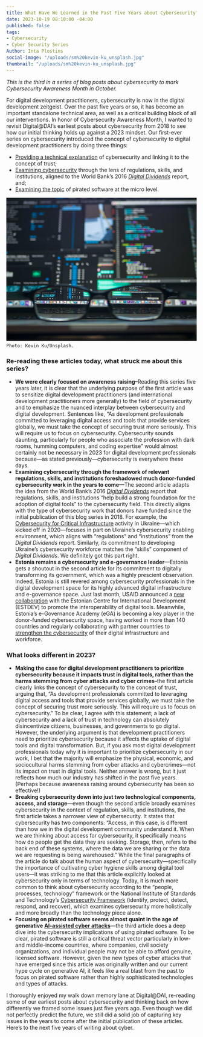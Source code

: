 ```yaml
---
title: What Have We Learned in the Past Five Years about Cybersecurity?
date: 2023-10-19 08:10:00 -04:00
published: false
tags:
- Cybersecurity
- Cyber Security Series
Author: Inta Plostins
social-image: "/uploads/sm%20kevin-ku_unsplash.jpg"
thumbnail: "/uploads/sm%20kevin-ku_unsplash.jpg"
---
```


*This is the third in a series of blog posts about cybersecurity to mark Cybersecurity Awareness Month in October.*

For digital development practitioners, cybersecurity is now in the digital development zeitgeist. Over the past five years or so, it has become an important standalone technical area, as well as a critical building block of all our interventions. In honor of Cybersecurity Awareness Month, I wanted to revisit Digital@DAI’s earliest posts about cybersecurity from 2018 to see how our initial thinking holds up against a 2023 mindset. Our first-ever series on cybersecurity introduced the concept of cybersecurity to digital development practitioners by doing three things:

* [Providing a technical explanation](https://dai-global-digital.com/cybersecurity-series-part-1-trust-is-why-cyber-security-matters-to-digital-development.html?utm_source=related-box) of cybersecurity and linking it to the concept of trust;
* [Examining cybersecurity](https://dai-global-digital.com/cyber-security-2.html) through the lens of regulations, skills, and institutions, aligned to the World Bank’s 2016 *[Digital Dividends](https://documents1.worldbank.org/curated/en/896971468194972881/pdf/102725-PUB-Replacement-PUBLIC.pdf)* report, and;
* [Examining the topic](https://dai-global-digital.com/cyber-security-series-part-3-pirated-software.html) of pirated software at the micro level.

<!--more-->

![kevin-ku_unsplash.jpg](/uploads/kevin-ku_unsplash.jpg)`Photo: Kevin Ku/Unsplash.`

### Re-reading these articles today, what struck me about this series?

* **We were clearly focused on awareness raising**–Reading this series five years later, it is clear that the underlying purpose of the first article was to sensitize digital development practitioners (and international development practitioners more generally) to the field of cybersecurity and to emphasize the nuanced interplay between cybersecurity and digital development. Sentences like, “As development professionals committed to leveraging digital access and tools that provide services globally, we must take the concept of securing trust more seriously. This will require us to focus on cybersecurity. Cybersecurity sounds daunting, particularly for people who associate the profession with dark rooms, humming computers, and coding expertise” would almost certainly not be necessary in 2023 for digital development professionals because—as stated previously—cybersecurity is everywhere these days.
* **Examining cybersecurity through the framework of relevant regulations, skills, and institutions foreshadowed much donor-funded cybersecurity work in the years to come**—The second article adapts the idea from the World Bank’s 2016 *[Digital Dividends](https://documents1.worldbank.org/curated/en/896971468194972881/pdf/102725-PUB-Replacement-PUBLIC.pdf)* report that regulations, skills, and institutions “help build a strong foundation for the adoption of digital tools” to the cybersecurity field. This directly aligns with the type of cybersecurity work that donors have funded since the initial publication of this blog series in 2018. For example, the [Cybersecurity for Critical Infrastructure](https://www.dai.com/our-work/projects/ukraine-cybersecurity-for-critical-infrastructure-activity) activity in Ukraine—which kicked off in 2020—focuses in part on Ukraine’s cybersecurity enabling environment, which aligns with “regulations” and “institutions” from the *Digital Dividends* report. Similarly, its commitment to developing Ukraine’s cybersecurity workforce matches the “skills” component of *Digital Dividends*. We definitely got this part right.
* **Estonia remains a cybersecurity and e-governance leader**—Estonia gets a shoutout in the second article for its commitment to digitally transforming its government, which was a highly prescient observation. Indeed, Estonia is still revered among cybersecurity professionals in the digital development space for its highly advanced digital infrastructure and e-governance space. Just last month, USAID announced a [new collaboration](https://www.usaid.gov/news-information/press-releases/sep-07-2023-usaid-ukraine-and-estonia-expand-cooperation-support-digital-transformation-countries) with the Estonian Centre for International Development (ESTDEV) to promote the interoperability of digital tools. Meanwhile, Estonia’s e-Governance Academy (eGA) is becoming a key player in the donor-funded cybersecurity space, having worked in more than 140 countries and regularly collaborating with partner countries to [strengthen the cybersecurity](https://ega.ee/cybersecurity/) of their digital infrastructure and workforce.

### What looks different in 2023? 

* **Making the case for digital development practitioners to prioritize cybersecurity because it impacts trust in digital tools, rather than the harms stemming from cyber attacks and cyber crimes**–the first article clearly links the concept of cybersecurity to the concept of trust, arguing that, “As development professionals committed to leveraging digital access and tools that provide services globally, we must take the concept of securing trust more seriously. This will require us to focus on cybersecurity.” To be clear, I agree with this statement; a lack of cybersecurity and a lack of trust in technology can absolutely disincentivize citizens, businesses, and governments to go digital. However, the underlying argument is that development practitioners need to prioritize cybersecurity because it affects the uptake of digital tools and digital transformation. But, if you ask most digital development professionals today why it is important to prioritize cybersecurity in our work, I bet that the majority will emphasize the physical, economic, and sociocultural harms stemming from cyber attacks and cybercrimes—not its impact on trust in digital tools. Neither answer is wrong, but it just reflects how much our industry has shifted in the past five years. (Perhaps because awareness raising around cybersecurity has been so effective!)
* **Breaking cybersecurity down into just two technological components, access, and storage**—even though the second article broadly examines cybersecurity in the context of regulation, skills, and institutions, the first article takes a narrower view of cybersecurity. It states that cybersecurity has two components: “Access, in this case, is different than how we in the digital development community understand it. When we are thinking about access for cybersecurity, it specifically means how do people get the data they are seeking. Storage, then, refers to the back end of these systems, where the data we are sharing or the data we are requesting is being warehoused.” While the final paragraphs of the article do talk about the human aspect of cybersecurity—specifically the importance of cultivating cyber hygiene skills among digital tool users—it was striking to me that this article explicitly looked at cybersecurity only in terms of technology. Today, it is much more common to think about cybersecurity according to the “people, processes, technology” framework or the National Institute of Standards and Technology’s [Cybersecurity Framework](https://www.nist.gov/cyberframework) (identify, protect, detect, respond, and recover), which examines cybersecurity more holistically and more broadly than the technology piece alone.
* **Focusing on pirated software seems almost quaint in the age of generative [AI-assisted cyber attacks](https://www.weforum.org/agenda/2023/06/what-cybersecurity-threats-are-posed-by-generative-ai/)**—the third article does a deep dive into the cybersecurity implications of using pirated software. To be clear, pirated software is still a critical threat vector particularly in low- and middle-income countries, where companies, civil society organizations, and individual people may not be able to afford genuine, licensed software. However, given the new types of cyber attacks that have emerged since this article was originally written and our current hype cycle on generative AI, it feels like a real blast from the past to focus on pirated software rather than highly sophisticated technologies and types of attacks.

I thoroughly enjoyed my walk down memory lane at Digital@DAI, re-reading some of our earliest posts about cybersecurity and thinking back on how differently we framed some issues just five years ago. Even though we did not perfectly predict the future, we still did a solid job of capturing key issues in the years to come after the initial publication of these articles. Here’s to the next five years of writing about cyber.